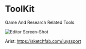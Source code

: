 # ToolKit
Game And Research Related Tools 

![Editor Screen-Shot](https://github.com/afraidofdark/ToolKit/blob/master/Editor_ScreenShot.PNG?raw=true "Editor")

Arist: https://sketchfab.com/luyssport
